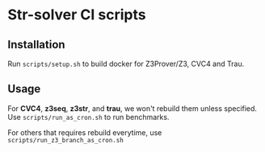 # Str-solver CI scripts

## Installation
Run `scripts/setup.sh` to build docker for Z3Prover/Z3, CVC4 and Trau.

## Usage
For **CVC4**, **z3seq**, **z3str**, and **trau**,
we won't rebuild them unless specified.   
Use `scripts/run_as_cron.sh` to run benchmarks.

For others that requires rebuild everytime, 
use `scripts/run_z3_branch_as_cron.sh`
